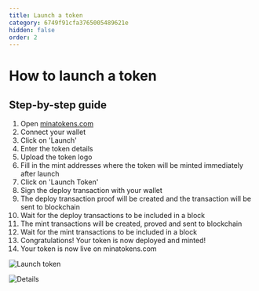 ```yaml
---
title: Launch a token
category: 6749f91cfa3765005489621e
hidden: false
order: 2
---
```


# How to launch a token

## Step-by-step guide

1. Open [minatokens.com](https://minatokens.com/)
2. Connect your wallet
3. Click on 'Launch'
4. Enter the token details
5. Upload the token logo
6. Fill in the mint addresses where the token will be minted immediately after launch
7. Click on 'Launch Token'
8. Sign the deploy transaction with your wallet
9. The deploy transaction proof will be created and the transaction will be sent to blockchain
10. Wait for the deploy transactions to be included in a block
11. The mint transactions will be created, proved and sent to blockchain
12. Wait for the mint transactions to be included in a block
13. Congratulations! Your token is now deployed and minted!
14. Your token is now live on minatokens.com

![Launch token](https://minatokens-docs.s3.eu-west-1.amazonaws.com/launch.png)

![Details](https://minatokens-docs.s3.eu-west-1.amazonaws.com/details.png)
